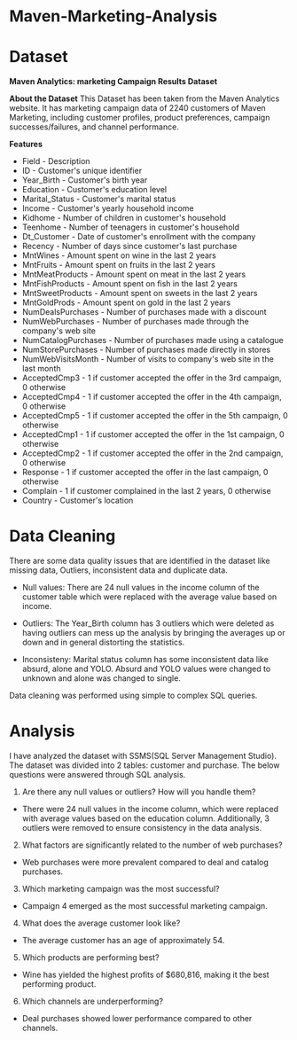 # Maven-Marketing-Analysis

# Dataset
**Maven Analytics: marketing Campaign Results Dataset**

**About the Dataset**
This Dataset has been taken from the Maven Analytics website. It has marketing campaign data of 2240 customers of Maven Marketing,  including customer profiles, product preferences, campaign successes/failures, and channel performance. 

**Features** 
* Field - Description
* ID - Customer's unique identifier
* Year_Birth - Customer's birth year
* Education - Customer's education level
* Marital_Status - Customer's marital status
* Income - Customer's yearly household income
* Kidhome	- Number of children in customer's household
* Teenhome - Number of teenagers in customer's household
* Dt_Customer - Date of customer's enrollment with the company
* Recency - Number of days since customer's last purchase
* MntWines - Amount spent on wine in the last 2 years
* MntFruits -	Amount spent on fruits in the last 2 years
* MntMeatProducts - Amount spent on meat in the last 2 years
* MntFishProducts	- Amount spent on fish in the last 2 years
* MntSweetProducts - Amount spent on sweets in the last 2 years
* MntGoldProds - Amount spent on gold in the last 2 years
* NumDealsPurchases -	Number of purchases made with a discount
* NumWebPurchases - Number of purchases made through the company's web site
* NumCatalogPurchases - Number of purchases made using a catalogue
* NumStorePurchases -	Number of purchases made directly in stores
* NumWebVisitsMonth -	Number of visits to company's web site in the last month
* AcceptedCmp3 - 1 if customer accepted the offer in the 3rd campaign, 0 otherwise
* AcceptedCmp4 - 1 if customer accepted the offer in the 4th campaign, 0 otherwise
* AcceptedCmp5 - 1 if customer accepted the offer in the 5th campaign, 0 otherwise
* AcceptedCmp1 - 1 if customer accepted the offer in the 1st campaign, 0 otherwise
* AcceptedCmp2 - 1 if customer accepted the offer in the 2nd campaign, 0 otherwise
* Response - 1 if customer accepted the offer in the last campaign, 0 otherwise
* Complain - 1 if customer complained in the last 2 years, 0 otherwise
* Country - Customer's location

# Data Cleaning
There are some data quality issues that are identified in the dataset like missing data, Outliers, inconsistent data and duplicate data.
* Null values: There are 24 null values in the income column of the customer table which were replaced with the average value based on income.

* Outliers: The Year_Birth column has 3 outliers which were deleted as having outliers can mess up the analysis by bringing the averages up or down and in general distorting the statistics.
* Inconsisteny: Marital status column has some inconsistent data like absurd, alone and YOLO. Absurd and YOLO values were changed to unknown and alone was changed to single.

Data cleaning was performed using simple to complex SQL queries.

# Analysis
I have analyzed the dataset with SSMS(SQL Server Management Studio). The dataset was divided into 2 tables: customer and purchase. The below questions were answered through SQL analysis.

1. Are there any null values or outliers? How will you handle them?
* There were 24 null values in the income column, which were replaced with average values based on the education column. Additionally, 3 outliers were removed to ensure consistency in the data analysis.
2. What factors are significantly related to the number of web purchases?
* Web purchases were more prevalent compared to deal and catalog purchases.
3. Which marketing campaign was the most successful?
* Campaign 4 emerged as the most successful marketing campaign.
4. What does the average customer look like?
* The average customer has an age of approximately 54.
5. Which products are performing best?
* Wine has yielded the highest profits of $680,816, making it the best performing product.
6. Which channels are underperforming?
* Deal purchases showed lower performance compared to other channels.

